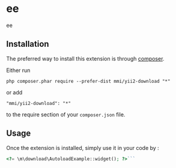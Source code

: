 ee
==
ee

Installation
------------

The preferred way to install this extension is through [composer](http://getcomposer.org/download/).

Either run

```
php composer.phar require --prefer-dist mmi/yii2-download "*"
```

or add

```
"mmi/yii2-download": "*"
```

to the require section of your `composer.json` file.


Usage
-----

Once the extension is installed, simply use it in your code by  :

```php
<?= \m\download\AutoloadExample::widget(); ?>```